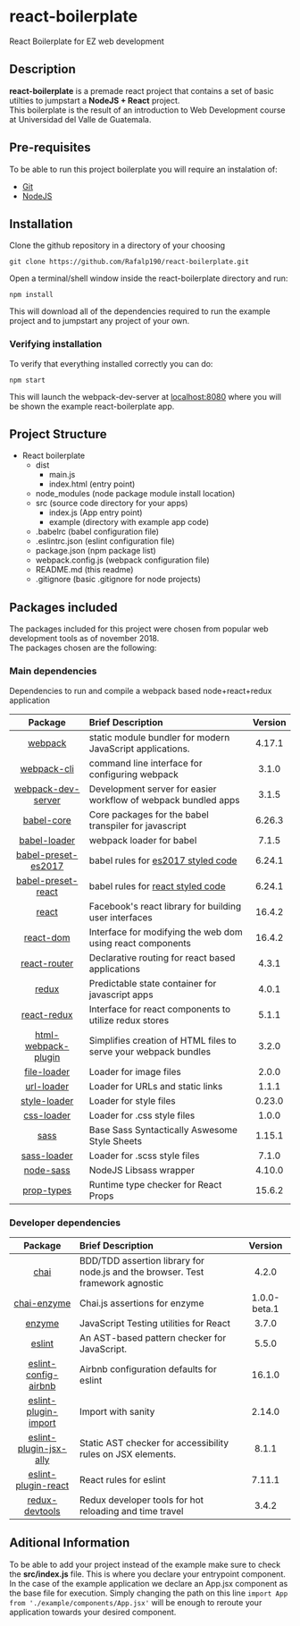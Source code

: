 # react-boilerplate

React Boilerplate for EZ web development

## Description

**react-boilerplate** is a premade react project that contains a set of basic utilties to jumpstart a **NodeJS + React** project.  
This boilerplate is the result of an introduction to Web Development course at Universidad del Valle de Guatemala.  

## Pre-requisites  

To be able to run this project boilerplate you will require an instalation of:

- [Git](https://git-scm.com/) 
- [NodeJS](https://nodejs.org/en/)

## Installation  

Clone the github repository in a directory of your choosing

```
git clone https://github.com/Rafalp190/react-boilerplate.git
```

Open a terminal/shell window inside the react-boilerplate directory and run:

```
npm install
```

This will download all of the dependencies required to run the example project and to jumpstart any project of your own. 

### Verifying installation

To verify that everything installed correctly you can do:

```
npm start
```
This will launch the webpack-dev-server at [localhost:8080](http://localhost:8080/) where you will be shown the example react-boilerplate app.

## Project Structure

- React boilerplate  
  - dist  
    - main.js  
    - index.html (entry point)  
  - node_modules (node package module install location)  
  - src (source code directory for your apps)  
    - index.js (App entry point)  
    - example (directory with example app code)  
  - .babelrc (babel configuration file)  
  - .eslintrc.json (eslint configuration file)  
  - package.json (npm package list)  
  - webpack.config.js (webpack configuration file)  
  - README.md (this readme)  
  - .gitignore (basic .gitignore for node projects)  

## Packages included

The packages included for this project were chosen from popular web development tools as of november 2018.  
The packages chosen are the following:

### Main dependencies
Dependencies to run and compile a webpack based node+react+redux application

| Package| Brief Description | Version|
|:-------------:|:-------------|:-----:|
|[webpack][1]| static module bundler for modern JavaScript applications. | 4.17.1 |
| [webpack-cli][2]|command line interface for configuring webpack|3.1.0|
| [webpack-dev-server][3] | Development server for easier workflow of webpack bundled apps|3.1.5|
| [babel-core][4]| Core packages for the babel transpiler for javascript |6.26.3|
| [babel-loader][5]| webpack loader for babel | 7.1.5|
| [babel-preset-es2017][6] | babel rules for [es2017 styled code][7] | 6.24.1 |
| [babel-preset-react][8] | babel rules for [react styled code][9]| 6.24.1|
| [react][9] | Facebook's react library for building user interfaces | 16.4.2 |
| [react-dom][10] | Interface for modifying the web dom using react components | 16.4.2
| [react-router][11] | Declarative routing for react based applications | 4.3.1 |
| [redux][12] | Predictable state container for javascript apps | 4.0.1 |
| [react-redux][13] | Interface for react components to utilize redux stores | 5.1.1 |
| [html-webpack-plugin][14] | Simplifies creation of HTML files to serve your webpack bundles | 3.2.0 |
| [file-loader][15] | Loader for image files | 2.0.0 |
| [url-loader][16] | Loader for URLs and static links | 1.1.1 |
| [style-loader][17] | Loader for style files | 0.23.0 |
| [css-loader][18] | Loader for .css style files | 1.0.0 |
| [sass][19] | Base Sass Syntactically Aswesome Style Sheets | 1.15.1 |
| [sass-loader][20] | Loader for .scss style files | 7.1.0 |
| [node-sass][21] | NodeJS Libsass wrapper| 4.10.0 |
| [prop-types][22] | Runtime type checker for React Props | 15.6.2 |

### Developer dependencies

| Package| Brief Description | Version|
|:-------------:|:-------------|:-----:|
|[chai][23]|BDD/TDD assertion library for node.js and the browser. Test framework agnostic  | 4.2.0 |
|[chai-enzyme][24]| Chai.js assertions for enzyme| 1.0.0-beta.1 |
|[enzyme][25] | JavaScript Testing utilities for React | 3.7.0 |
|[eslint][26] | An AST-based pattern checker for JavaScript. | 5.5.0 |
|[eslint-config-airbnb][26] | Airbnb configuration defaults for eslint |16.1.0 |
|[eslint-plugin-import][26] | Import with sanity  | 2.14.0 |
|[eslint-plugin-jsx-ally][26] |Static AST checker for accessibility rules on JSX elements. |8.1.1 |
|[eslint-plugin-react][26] | React rules for eslint | 7.11.1 |
|[redux-devtools][27] | Redux developer tools for hot reloading and time travel | 3.4.2 |

## Aditional Information

To be able to add your project instead of the example make sure to check the **src/index.js** file. This is where you declare your entrypoint component. In the case of the example application we declare an App.jsx component as the base file for execution. Simply changing the path on this line `import App from './example/components/App.jsx'` will be enough to reroute your application towards your desired component. 

[1]:https://webpack.js.org/
[2]:https://webpack.js.org/api/cli/
[3]:https://github.com/webpack/webpack-dev-server
[4]:https://www.npmjs.com/package/@babel/core
[5]:https://github.com/babel/babel-loader
[6]:https://babeljs.io/docs/en/babel-preset-es2017
[7]:https://en.wikipedia.org/wiki/ECMAScript
[8]:https://babeljs.io/docs/en/babel-preset-react
[9]:https://reactjs.org/
[10]:https://reactjs.org/docs/react-dom.html
[11]:https://github.com/ReactTraining/react-router
[12]:https://redux.js.org/
[13]:https://github.com/reduxjs/react-redux
[14]:https://github.com/jantimon/html-webpack-plugin
[15]:https://github.com/webpack-contrib/file-loader
[16]:https://github.com/webpack-contrib/url-loader
[17]:https://github.com/webpack-contrib/style-loader
[18]:https://github.com/webpack-contrib/css-loader
[19]:https://sass-lang.com/
[20]:https://github.com/webpack-contrib/sass-loader
[21]:https://github.com/sass/node-sass
[22]:https://reactjs.org/docs/typechecking-with-proptypes.html
[23]:https://www.chaijs.com/
[24]:https://github.com/producthunt/chai-enzyme
[25]:https://github.com/airbnb/enzyme
[26]:https://eslint.org/
[27]:https://github.com/reduxjs/redux-devtools


